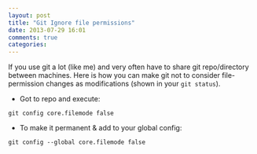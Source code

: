 ```yaml
---
layout: post
title: "Git Ignore file permissions"
date: 2013-07-29 16:01
comments: true
categories: 
---
```


If you use git a lot (like me) and very often have to share git repo/directory between machines. Here is how you can make git not to consider file-permission changes as modifications (shown in your `git status`).

- Got to repo and execute:
```
git config core.filemode false
```

- To make it permanent & add to your global config:
```
git config --global core.filemode false
```

